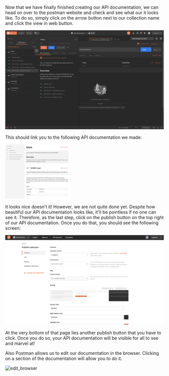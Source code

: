 <!--title={Publishing Our Documentation}-->

<!--badges={Web Development:}-->

<!--conecpts={}-->

Now that we have finally finished creating our API documentation, we can head on over to the postman website and check and see what our it looks like. To do so, simply click on the arrow button next to our collection name and click the view in web button.

<img src="Screen Shot 2020-02-19 at 11.35.49 PM.png" style="zoom:50%;" />

This should link you to the following API documentation we made:

<img src="Screen Shot 2020-02-19 at 11.52.24 PM.png" style="zoom:20%;" />

It looks nice doesn't it! However, we are not quite done yet. Despite how beautiful our API documentation looks like, it'll be pointless if no one can see it. Therefore, as the last step, click on the publish button on the top right of our API documentation. Once you do that, you should see the following screen:

<img src="Screen Shot 2020-02-19 at 11.55.28 PM.png" style="zoom:50%;" />

At the very bottom of that page lies another publish button that you have to click. Once you do so, your API documentation will be visible for all to see and marvel at!

Also Postman allows us to edit our documentation in the browser. Clicking on a section of the documentation will allow you to do it. 

![edit_browser](https://user-images.githubusercontent.com/45149376/75286623-a5cfe980-57cd-11ea-9bae-e631349d76f9.PNG)